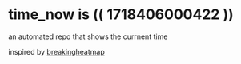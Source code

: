 # time_now is (( 1718406000422 ))

an automated repo that shows the currnent time

inspired by [breakingheatmap](https://github.com/breakingheatmap/breakingheatmap)